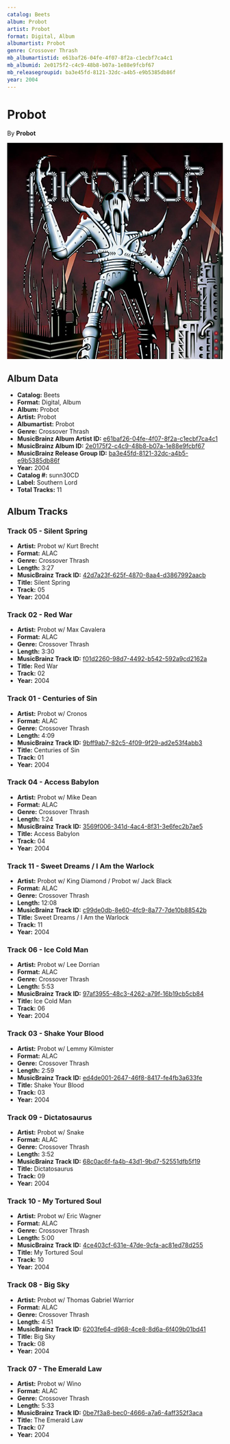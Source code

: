 ```yaml
---
catalog: Beets
album: Probot
artist: Probot
format: Digital, Album
albumartist: Probot
genre: Crossover Thrash
mb_albumartistid: e61baf26-04fe-4f07-8f2a-c1ecbf7ca4c1
mb_albumid: 2e0175f2-c4c9-48b8-b07a-1e88e9fcbf67
mb_releasegroupid: ba3e45fd-8121-32dc-a4b5-e9b5385db86f
year: 2004
---
```


# Probot

By **Probot**

![](../../assets/beetscovers/Probot-Probot.jpg)

## Album Data

- **Catalog:** Beets
- **Format:** Digital, Album
- **Album:** Probot
- **Artist:** Probot
- **Albumartist:** Probot
- **Genre:** Crossover Thrash
- **MusicBrainz Album Artist ID:** [e61baf26-04fe-4f07-8f2a-c1ecbf7ca4c1](https://musicbrainz.org/artist/e61baf26-04fe-4f07-8f2a-c1ecbf7ca4c1)
- **MusicBrainz Album ID:** [2e0175f2-c4c9-48b8-b07a-1e88e9fcbf67](https://musicbrainz.org/release/2e0175f2-c4c9-48b8-b07a-1e88e9fcbf67)
- **MusicBrainz Release Group ID:** [ba3e45fd-8121-32dc-a4b5-e9b5385db86f](https://musicbrainz.org/release-group/ba3e45fd-8121-32dc-a4b5-e9b5385db86f)
- **Year:** 2004
- **Catalog #:** sunn30CD
- **Label:** Southern Lord
- **Total Tracks:** 11

## Album Tracks

### Track 05 - Silent Spring

- **Artist:** Probot w/ Kurt Brecht
- **Format:** ALAC
- **Genre:** Crossover Thrash
- **Length:** 3:27
- **MusicBrainz Track ID:** [42d7a23f-625f-4870-8aa4-d3867992aacb](https://musicbrainz.org/recording/42d7a23f-625f-4870-8aa4-d3867992aacb)
- **Title:** Silent Spring
- **Track:** 05
- **Year:** 2004

### Track 02 - Red War

- **Artist:** Probot w/ Max Cavalera
- **Format:** ALAC
- **Genre:** Crossover Thrash
- **Length:** 3:30
- **MusicBrainz Track ID:** [f01d2260-98d7-4492-b542-592a9cd2162a](https://musicbrainz.org/recording/f01d2260-98d7-4492-b542-592a9cd2162a)
- **Title:** Red War
- **Track:** 02
- **Year:** 2004

### Track 01 - Centuries of Sin

- **Artist:** Probot w/ Cronos
- **Format:** ALAC
- **Genre:** Crossover Thrash
- **Length:** 4:09
- **MusicBrainz Track ID:** [9bff9ab7-82c5-4f09-9f29-ad2e53f4abb3](https://musicbrainz.org/recording/9bff9ab7-82c5-4f09-9f29-ad2e53f4abb3)
- **Title:** Centuries of Sin
- **Track:** 01
- **Year:** 2004

### Track 04 - Access Babylon

- **Artist:** Probot w/ Mike Dean
- **Format:** ALAC
- **Genre:** Crossover Thrash
- **Length:** 1:24
- **MusicBrainz Track ID:** [3569f006-341d-4ac4-8f31-3e6fec2b7ae5](https://musicbrainz.org/recording/3569f006-341d-4ac4-8f31-3e6fec2b7ae5)
- **Title:** Access Babylon
- **Track:** 04
- **Year:** 2004

### Track 11 - Sweet Dreams / I Am the Warlock

- **Artist:** Probot w/ King Diamond / Probot w/ Jack Black
- **Format:** ALAC
- **Genre:** Crossover Thrash
- **Length:** 12:08
- **MusicBrainz Track ID:** [c99de0db-8e60-4fc9-8a77-7de10b88542b](https://musicbrainz.org/recording/c99de0db-8e60-4fc9-8a77-7de10b88542b)
- **Title:** Sweet Dreams / I Am the Warlock
- **Track:** 11
- **Year:** 2004

### Track 06 - Ice Cold Man

- **Artist:** Probot w/ Lee Dorrian
- **Format:** ALAC
- **Genre:** Crossover Thrash
- **Length:** 5:53
- **MusicBrainz Track ID:** [97af3955-48c3-4262-a79f-16b19cb5cb84](https://musicbrainz.org/recording/97af3955-48c3-4262-a79f-16b19cb5cb84)
- **Title:** Ice Cold Man
- **Track:** 06
- **Year:** 2004

### Track 03 - Shake Your Blood

- **Artist:** Probot w/ Lemmy Kilmister
- **Format:** ALAC
- **Genre:** Crossover Thrash
- **Length:** 2:59
- **MusicBrainz Track ID:** [ed4de001-2647-46f8-8417-fe4fb3a633fe](https://musicbrainz.org/recording/ed4de001-2647-46f8-8417-fe4fb3a633fe)
- **Title:** Shake Your Blood
- **Track:** 03
- **Year:** 2004

### Track 09 - Dictatosaurus

- **Artist:** Probot w/ Snake
- **Format:** ALAC
- **Genre:** Crossover Thrash
- **Length:** 3:52
- **MusicBrainz Track ID:** [68c0ac6f-fa4b-43d1-9bd7-52551dfb5f19](https://musicbrainz.org/recording/68c0ac6f-fa4b-43d1-9bd7-52551dfb5f19)
- **Title:** Dictatosaurus
- **Track:** 09
- **Year:** 2004

### Track 10 - My Tortured Soul

- **Artist:** Probot w/ Eric Wagner
- **Format:** ALAC
- **Genre:** Crossover Thrash
- **Length:** 5:00
- **MusicBrainz Track ID:** [4ce403cf-631e-47de-9cfa-ac81ed78d255](https://musicbrainz.org/recording/4ce403cf-631e-47de-9cfa-ac81ed78d255)
- **Title:** My Tortured Soul
- **Track:** 10
- **Year:** 2004

### Track 08 - Big Sky

- **Artist:** Probot w/ Thomas Gabriel Warrior
- **Format:** ALAC
- **Genre:** Crossover Thrash
- **Length:** 4:51
- **MusicBrainz Track ID:** [6203fe64-d968-4ce8-8d6a-6f409b01bd41](https://musicbrainz.org/recording/6203fe64-d968-4ce8-8d6a-6f409b01bd41)
- **Title:** Big Sky
- **Track:** 08
- **Year:** 2004

### Track 07 - The Emerald Law

- **Artist:** Probot w/ Wino
- **Format:** ALAC
- **Genre:** Crossover Thrash
- **Length:** 5:33
- **MusicBrainz Track ID:** [0be7f3a8-bec0-4666-a7a6-4aff352f3aca](https://musicbrainz.org/recording/0be7f3a8-bec0-4666-a7a6-4aff352f3aca)
- **Title:** The Emerald Law
- **Track:** 07
- **Year:** 2004

